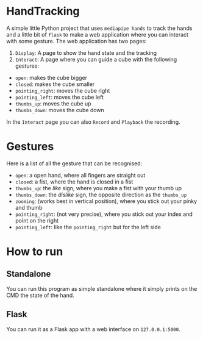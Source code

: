 # HandTracking
A simple little Python project that uses `mediapipe hands` to track the hands and a little bit of `flask` to make a
web application where you can interact with some gesture.
The web application has two pages:
1. `Display`: A page to show the hand state and the tracking
2. `Interact`: A page where you can guide a cube with the following gestures:
- `open`: makes the cube bigger
- `closed`: makes the cube smaller
- `pointing_right`: moves the cube right
- `pointing_left`: moves the cube left
- `thumbs_up`: moves the cube up
- `thumbs_down`: moves the cube down

In the `Interact` page you can also `Record` and `Playback` the recording.

# Gestures
Here is a list of all the gesture that can be recognised:
- `open`: a open hand, where all fingers are straight out
- `closed`: a fist, where the hand is closed in a fist
- `thumbs_up`: the *like* sign, where you make a fist with your thumb up
- `thumbs_down`: the *dislike* sign, the opposite direction as the `thumbs_up`
- `zooming`: (works best in vertical position), where you stick out your pinky and thumb
- `pointing_right`: (not very precise), where you stick out your index and point on the right
- `pointing_left`: like the `pointing_right` but for the left side

# How to run
## Standalone
You can run this program as simple standalone where it simply prints on the CMD the state of the hand.

## Flask
You can run it as a Flask app with a web interface on `127.0.0.1:5000`.